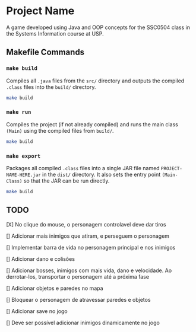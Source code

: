# Project Name

A game developed using Java and OOP concepts for the SSC0504 class in the Systems Information course at USP.

## Makefile Commands

### `make build`

Compiles all `.java` files from the `src/` directory and outputs the compiled `.class` files into the `build/` directory.

```bash
make build
```

### `make run`

Compiles the project (if not already compiled) and runs the main class `(Main)` using the compiled files from `build/`.

```bash
make build
```

### `make export`

Packages all compiled `.class` files into a single JAR file named `PROJECT-NAME-HERE.jar` in the `dist/` directory. It also sets the entry point `(Main-Class)` so that the JAR can be run directly.

```bash
make build
```

## TODO

[X] No clique do mouse, o personagem controlavel deve dar tiros

[] Adicionar mais inimigos que atiram, e perseguem o personagem

[] Implementar barra de vida no personagem principal e nos inimigos

[] Adicionar dano e colisões

[] Adicionar bosses, inimigos com mais vida, dano e velocidade. Ao derrotar-los, transportar o personagem até a próxima fase

[] Adicionar objetos e paredes no mapa

[] Bloquear o personagem de atravessar paredes e objetos

[] Adicionar save no jogo

[] Deve ser possível adicionar inimigos dinamicamente no jogo
